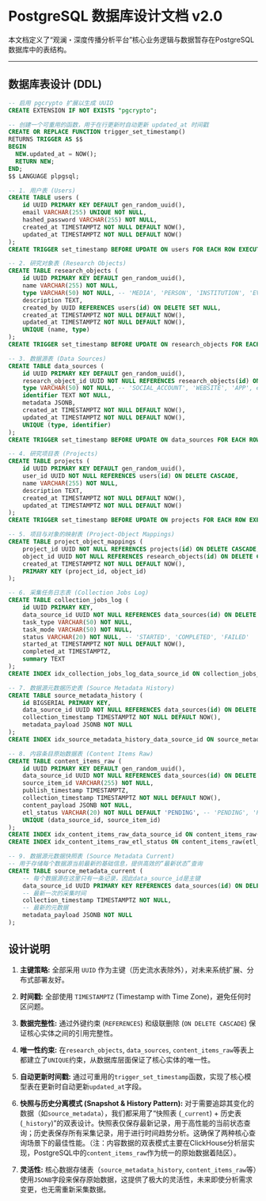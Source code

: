 # PostgreSQL 数据库设计文档 v2.0

本文档定义了“观澜・深度传播分析平台”核心业务逻辑与数据暂存在PostgreSQL数据库中的表结构。

---

## 数据库表设计 (DDL)

```sql
-- 启用 pgcrypto 扩展以生成 UUID
CREATE EXTENSION IF NOT EXISTS "pgcrypto";

-- 创建一个可重用的函数，用于在行更新时自动更新 updated_at 时间戳
CREATE OR REPLACE FUNCTION trigger_set_timestamp()
RETURNS TRIGGER AS $$
BEGIN
  NEW.updated_at = NOW();
  RETURN NEW;
END;
$$ LANGUAGE plpgsql;

-- 1. 用户表 (Users)
CREATE TABLE users (
    id UUID PRIMARY KEY DEFAULT gen_random_uuid(),
    email VARCHAR(255) UNIQUE NOT NULL,
    hashed_password VARCHAR(255) NOT NULL,
    created_at TIMESTAMPTZ NOT NULL DEFAULT NOW(),
    updated_at TIMESTAMPTZ NOT NULL DEFAULT NOW()
);
CREATE TRIGGER set_timestamp BEFORE UPDATE ON users FOR EACH ROW EXECUTE PROCEDURE trigger_set_timestamp();

-- 2. 研究对象表 (Research Objects)
CREATE TABLE research_objects (
    id UUID PRIMARY KEY DEFAULT gen_random_uuid(),
    name VARCHAR(255) NOT NULL,
    type VARCHAR(50) NOT NULL, -- 'MEDIA', 'PERSON', 'INSTITUTION', 'EVENT'
    description TEXT,
    created_by UUID REFERENCES users(id) ON DELETE SET NULL,
    created_at TIMESTAMPTZ NOT NULL DEFAULT NOW(),
    updated_at TIMESTAMPTZ NOT NULL DEFAULT NOW(),
    UNIQUE (name, type)
);
CREATE TRIGGER set_timestamp BEFORE UPDATE ON research_objects FOR EACH ROW EXECUTE PROCEDURE trigger_set_timestamp();

-- 3. 数据源表 (Data Sources)
CREATE TABLE data_sources (
    id UUID PRIMARY KEY DEFAULT gen_random_uuid(),
    research_object_id UUID NOT NULL REFERENCES research_objects(id) ON DELETE CASCADE,
    type VARCHAR(50) NOT NULL, -- 'SOCIAL_ACCOUNT', 'WEBSITE', 'APP', etc.
    identifier TEXT NOT NULL,
    metadata JSONB,
    created_at TIMESTAMPTZ NOT NULL DEFAULT NOW(),
    updated_at TIMESTAMPTZ NOT NULL DEFAULT NOW(),
    UNIQUE (type, identifier)
);
CREATE TRIGGER set_timestamp BEFORE UPDATE ON data_sources FOR EACH ROW EXECUTE PROCEDURE trigger_set_timestamp();

-- 4. 研究项目表 (Projects)
CREATE TABLE projects (
    id UUID PRIMARY KEY DEFAULT gen_random_uuid(),
    user_id UUID NOT NULL REFERENCES users(id) ON DELETE CASCADE,
    name VARCHAR(255) NOT NULL,
    description TEXT,
    created_at TIMESTAMPTZ NOT NULL DEFAULT NOW(),
    updated_at TIMESTAMPTZ NOT NULL DEFAULT NOW()
);
CREATE TRIGGER set_timestamp BEFORE UPDATE ON projects FOR EACH ROW EXECUTE PROCEDURE trigger_set_timestamp();

-- 5. 项目与对象的映射表 (Project-Object Mappings)
CREATE TABLE project_object_mappings (
    project_id UUID NOT NULL REFERENCES projects(id) ON DELETE CASCADE,
    object_id UUID NOT NULL REFERENCES research_objects(id) ON DELETE CASCADE,
    created_at TIMESTAMPTZ NOT NULL DEFAULT NOW(),
    PRIMARY KEY (project_id, object_id)
);

-- 6. 采集任务日志表 (Collection Jobs Log)
CREATE TABLE collection_jobs_log (
    id UUID PRIMARY KEY,
    data_source_id UUID NOT NULL REFERENCES data_sources(id) ON DELETE CASCADE,
    task_type VARCHAR(50) NOT NULL,
    task_mode VARCHAR(50) NOT NULL,
    status VARCHAR(20) NOT NULL, -- 'STARTED', 'COMPLETED', 'FAILED'
    started_at TIMESTAMPTZ NOT NULL DEFAULT NOW(),
    completed_at TIMESTAMPTZ,
    summary TEXT
);
CREATE INDEX idx_collection_jobs_log_data_source_id ON collection_jobs_log(data_source_id);

-- 7. 数据源元数据历史表 (Source Metadata History)
CREATE TABLE source_metadata_history (
    id BIGSERIAL PRIMARY KEY,
    data_source_id UUID NOT NULL REFERENCES data_sources(id) ON DELETE CASCADE,
    collection_timestamp TIMESTAMPTZ NOT NULL DEFAULT NOW(),
    metadata_payload JSONB NOT NULL
);
CREATE INDEX idx_source_metadata_history_data_source_id ON source_metadata_history(data_source_id);

-- 8. 内容条目原始数据表 (Content Items Raw)
CREATE TABLE content_items_raw (
    id UUID PRIMARY KEY DEFAULT gen_random_uuid(),
    data_source_id UUID NOT NULL REFERENCES data_sources(id) ON DELETE CASCADE,
    source_item_id VARCHAR(255) NOT NULL,
    publish_timestamp TIMESTAMPTZ,
    collection_timestamp TIMESTAMPTZ NOT NULL DEFAULT NOW(),
    content_payload JSONB NOT NULL,
    etl_status VARCHAR(20) NOT NULL DEFAULT 'PENDING', -- 'PENDING', 'PROCESSED', 'FAILED'
    UNIQUE (data_source_id, source_item_id)
);
CREATE INDEX idx_content_items_raw_data_source_id ON content_items_raw(data_source_id);
CREATE INDEX idx_content_items_raw_etl_status ON content_items_raw(etl_status);

-- 9. 数据源元数据快照表 (Source Metadata Current)
-- 用于存储每个数据源当前最新的基础信息，提供高效的“最新状态”查询
CREATE TABLE source_metadata_current (
    -- 每个数据源在这里只有一条记录，因此data_source_id是主键
    data_source_id UUID PRIMARY KEY REFERENCES data_sources(id) ON DELETE CASCADE,
    -- 最新一次的采集时间
    collection_timestamp TIMESTAMPTZ NOT NULL,
    -- 最新的元数据
    metadata_payload JSONB NOT NULL
);

```

## 设计说明

1.  **主键策略:** 全部采用 `UUID` 作为主键（历史流水表除外），对未来系统扩展、分布式部署友好。

2.  **时间戳:** 全部使用 `TIMESTAMPTZ` (Timestamp with Time Zone)，避免任何时区问题。

3.  **数据完整性:** 通过外键约束 (`REFERENCES`) 和级联删除 (`ON DELETE CASCADE`) 保证核心实体之间的引用完整性。

4.  **唯一性约束:** 在`research_objects`, `data_sources`, `content_items_raw`等表上都建立了`UNIQUE`约束，从数据库层面保证了核心实体的唯一性。

5.  **自动更新时间戳:** 通过可重用的`trigger_set_timestamp`函数，实现了核心模型表在更新时自动更新`updated_at`字段。

6.  **快照与历史分离模式 (Snapshot & History Pattern):** 对于需要追踪其变化的数据（如`source_metadata`），我们都采用了“快照表 (`_current`) + 历史表 (`_history`)”的双表设计。快照表仅保存最新记录，用于高性能的当前状态查询；历史表保存所有采集记录，用于进行时间趋势分析。这确保了两种核心查询场景下的最佳性能。（注：内容数据的双表模式主要在ClickHouse分析层实现，PostgreSQL中的`content_items_raw`作为统一的原始数据着陆区）。

7.  **灵活性:** 核心数据存储表（`source_metadata_history`, `content_items_raw`等）使用`JSONB`字段来保存原始数据，这提供了极大的灵活性，未来即使分析需求变更，也无需重新采集数据。
